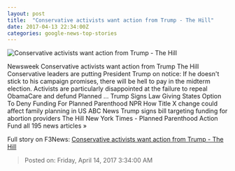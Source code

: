 ```yaml
---
layout: post
title:  "Conservative activists want action from Trump - The Hill"
date: 2017-04-13 22:34:00Z
categories: google-news-top-stories
---
```


![Conservative activists want action from Trump - The Hill](http://thehill.com/sites/default/files/blogs/donaldtrump_getty_0_0.jpg)

Newsweek Conservative activists want action from Trump The Hill Conservative leaders are putting President Trump on notice: If he doesn't stick to his campaign promises, there will be hell to pay in the midterm election. Activists are particularly disappointed at the failure to repeal ObamaCare and defund Planned ... Trump Signs Law Giving States Option To Deny Funding For Planned Parenthood NPR How Title X change could affect family planning in US ABC News Trump signs bill targeting funding for abortion providers The Hill New York Times - Planned Parenthood Action Fund all 195 news articles »


Full story on F3News: [Conservative activists want action from Trump - The Hill](http://www.f3nws.com/n/q3UYx)

> Posted on: Friday, April 14, 2017 3:34:00 AM
